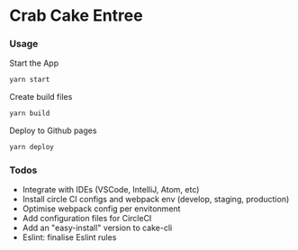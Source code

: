 # Crab Cake Entree


### Usage

Start the App

```bash
yarn start
```

Create build files

```bash
yarn build
```

Deploy to Github pages

```bash
yarn deploy
```

### Todos

- Integrate with IDEs (VSCode, IntelliJ, Atom, etc)
- Install circle CI configs and webpack env (develop, staging, production)
- Optimise webpack config per envitonment
- Add configuration files for CircleCI
- Add an "easy-install" version to cake-cli
- Eslint: finalise Eslint rules
